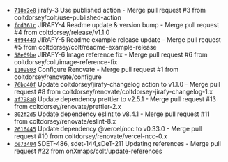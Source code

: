 * [`718a2e8`](http://github.com/onXmaps/commit/718a2e84911bddcb1e7df6182bcbd233f6c195b3) jirafy-3 Use published action - Merge pull request #3 from coltdorsey/colt/use-published-action
* [`fcd361c`](http://github.com/onXmaps/commit/fcd361c85f0cd1a20163c90ba51fce7b489537eb) JIRAFY-4 Readme update & version bump - Merge pull request #4 from coltdorsey/release/v1.1.0
* [`4f94449`](http://github.com/onXmaps/commit/4f94449419698e134785e58ceac74702ab47781b) JIRAFY-5 Readme example release update - Merge pull request #5 from coltdorsey/colt/readme-example-release
* [`58e69be`](http://github.com/onXmaps/commit/58e69be6433c786c2618536dc1d1dbbdde30a461) JIRAFY-6 Image reference fix - Merge pull request #6 from coltdorsey/colt/image-reference-fix
* [`1109803`](http://github.com/onXmaps/commit/110980389e537555e257b5a1b07a683a3966eef8) Configure Renovate - Merge pull request #1 from coltdorsey/renovate/configure
* [`76bc40f`](http://github.com/onXmaps/commit/76bc40f804cdfe7e42d12c985576fdec21e269a8) Update coltdorsey/jirafy-changelog action to v1.1.0 - Merge pull request #8 from coltdorsey/renovate/coltdorsey-jirafy-changelog-1.x
* [`af798a0`](http://github.com/onXmaps/commit/af798a09f8f97c858c4631f760ab995889144779) Update dependency prettier to v2.5.1 - Merge pull request #13 from coltdorsey/renovate/prettier-2.x
* [`802f2d5`](http://github.com/onXmaps/commit/802f2d59003a81855c0367afe521979424d7039c) Update dependency eslint to v8.4.1 - Merge pull request #11 from coltdorsey/renovate/eslint-8.x
* [`2616445`](http://github.com/onXmaps/commit/26164452d005d08b01bc266abc49de2eae70260c) Update dependency @vercel/ncc to v0.33.0 - Merge pull request #10 from coltdorsey/renovate/vercel-ncc-0.x
* [`ce73404`](http://github.com/onXmaps/commit/ce73404ce5cb38c9c6a86b6188a790e76a7575fb) SDET-486, sdet-144,sDeT-211 Updating references - Merge pull request #22 from onXmaps/colt/update-references